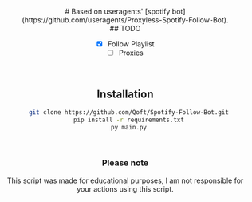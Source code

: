 <br>
<div align="center">
# Based on useragents' [spotify bot](https://github.com/useragents/Proxyless-Spotify-Follow-Bot).<br>
## TODO

- [x] Follow Playlist
- [ ] Proxies

<br>

## Installation

```bash
  git clone https://github.com/Qoft/Spotify-Follow-Bot.git
  pip install -r requirements.txt
  py main.py
```

<br>

### Please note

This script was made for educational purposes, I am not responsible for your actions using this script.
</div>
